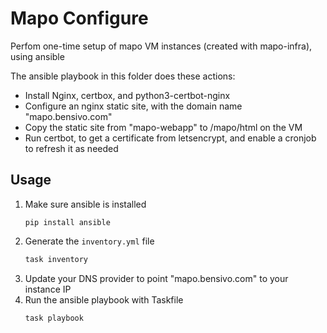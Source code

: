 # Mapo Configure

Perfom one-time setup of mapo VM instances (created with mapo-infra), using ansible

The ansible playbook in this folder does these actions:
- Install Nginx, certbox, and python3-certbot-nginx
- Configure an nginx static site, with the domain name "mapo.bensivo.com"
- Copy the static site from "mapo-webapp" to /mapo/html on the VM
- Run certbot, to get a certificate from letsencrypt, and enable a cronjob to refresh it as needed

## Usage
1. Make sure ansible is installed
    ```
    pip install ansible
    ```
2. Generate the `inventory.yml` file
    ```sh
    task inventory
    ```
3. Update your DNS provider to point "mapo.bensivo.com" to your instance IP
4. Run the ansible playbook with Taskfile
    ```
    task playbook
    ```
